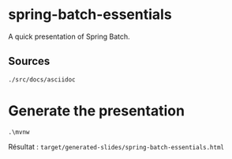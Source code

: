 # spring-batch-essentials
A quick presentation of Spring Batch.

## Sources
`./src/docs/asciidoc`

# Generate the presentation
`.\mvnw`

Résultat : `target/generated-slides/spring-batch-essentials.html`